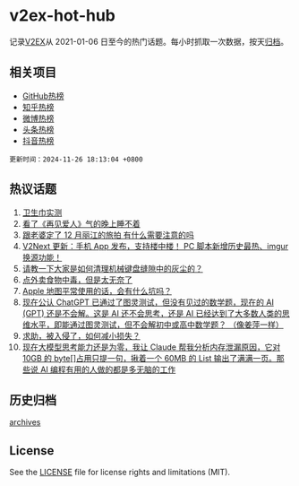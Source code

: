 # v2ex-hot-hub

 记录[V2EX](https://www.v2ex.com/)从 2021-01-06 日至今的热门话题。每小时抓取一次数据，按天[归档](archives)。
 
 ## 相关项目

- [GitHub热榜](https://github.com/lonnyzhang423/github-hot-hub)
- [知乎热榜](https://github.com/lonnyzhang423/zhihu-hot-hub)
- [微博热榜](https://github.com/lonnyzhang423/weibo-hot-hub)
- [头条热榜](https://github.com/lonnyzhang423/toutiao-hot-hub)
- [抖音热榜](https://github.com/lonnyzhang423/douyin-hot-hub)


 `更新时间：2024-11-26 18:13:04 +0800`

## 热议话题

1. [卫生巾实测](https://www.v2ex.com/t/1092629)
1. [看了《再见爱人》气的晚上睡不着](https://www.v2ex.com/t/1092641)
1. [跟老婆定了 12 月丽江的旅拍 有什么需要注意的吗](https://www.v2ex.com/t/1092660)
1. [V2Next 更新：手机 App 发布，支持楼中楼！ PC 脚本新增历史最热、imgur 换源功能！](https://www.v2ex.com/t/1092623)
1. [请教一下大家是如何清理机械键盘缝隙中的灰尘的？](https://www.v2ex.com/t/1092625)
1. [点外卖食物中毒，但是太无奈了](https://www.v2ex.com/t/1092725)
1. [Apple 地图平常使用的话，会有什么坑吗？](https://www.v2ex.com/t/1092569)
1. [现在公认 ChatGPT 已通过了图灵测试，但没有见过的数学题，现在的 AI (GPT) 还是不会解。这是 AI 还不会思考，还是 AI 已经达到了大多数人类的思维水平，即能通过图灵测试，但不会解初中或高中数学题？ （像姜萍一样）](https://www.v2ex.com/t/1092630)
1. [求助，被入侵了，如何减小损失？](https://www.v2ex.com/t/1092714)
1. [现在大模型思考能力还是为零，我让 Claude 帮我分析内存泄漏原因，它对 10GB 的 byte[]占用只提一句，揪着一个 60MB 的 List 输出了满满一页。那些说 AI 编程有用的人做的都是多无脑的工作](https://www.v2ex.com/t/1092537)

## 历史归档

[archives](archives)

## License

See the [LICENSE](LICENSE) file for license rights and limitations (MIT).
